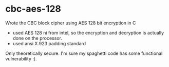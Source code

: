 # cbc-aes-128

Wrote the CBC block cipher using AES 128 bit encryption in C

* used AES 128 ni from intel, so the encryption and decryption is actually done on the processor.
* used ansi X.923 padding standard

Only theoretically secure. I'm sure my spaghetti code has some functional vulnerability :).
